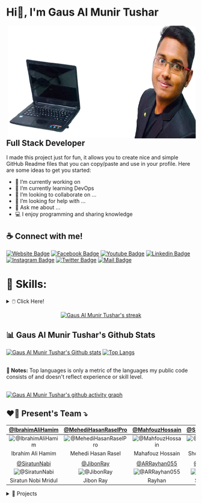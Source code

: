 <h1> Hi👋, I'm Gaus Al Munir Tushar </h1>
<img src="https://raw.githubusercontent.com/GausAlMunirTushar/GausAlMunirTushar/main/github-banner-old2-removebg.png" width="500" height="300" title="Gaus Al Munir Tushar" alt="Gaus Al Munir Tushar" align="right">
<h2>Full Stack Developer</h2>

I made this project just for fun, it allows you to create nice and simple GitHub Readme files that you can copy/paste and use in your profile.
Here are some ideas to get you started:
- 🔭 I’m currently working on 
- 🌱 I’m currently learning DevOps
- 👯 I’m looking to collaborate on ...
- 🤔 I’m looking for help with ...
- 💬 Ask me about ...
- :computer:  I enjoy programming and sharing knowledge
## :coffee: Connect with me! <br>
[![Website Badge](https://img.shields.io/badge/-Website-lightgrey?style=for-the-badge&logo=Website&logoColor=white)](https://gausalmunirtushar.com/) 
[![Facebook Badge](https://img.shields.io/badge/Facebook-1877F2?style=for-the-badge&logo=facebook&logoColor=white)](https://facebook.com/GausAlMunirTusharPro) 
[![Youtube Badge](https://img.shields.io/badge/YouTube-FF0000?style=for-the-badge&logo=youtube&logoColor=white)](https://youtube.com/GausAlMunirTushar) 
[![Linkedin Badge](https://img.shields.io/badge/LinkedIn-0077B5?style=for-the-badge&logo=linkedin&logoColor=white)](https://www.linkedin.com/in/gausalmunirtushar) 
[![Instagram Badge](https://img.shields.io/badge/Instagram-E4405F?style=for-the-badge&logo=instagram&logoColor=white)](https://instagram.com/GausAlMunirTushar)
[![Twitter Badge](https://img.shields.io/badge/Twitter-1DA1F2?style=for-the-badge&logo=twitter&logoColor=white)](https://twitter.com/GausAlMunirTushar)
[![Mail Badge](https://img.shields.io/badge/Gmail-D14836?style=for-the-badge&logo=gmail&logoColor=white)](mailto:gausalmunirtushar@gmail.com)


# 🚀 Skills:
<details>
 <summary> 🖱️ Click Here! </summary>
    


### 💻 Programming Languages:
    
<p align="left"> <a href="https://www.cprogramming.com/" target="_blank"> <img src="https://raw.githubusercontent.com/devicons/devicon/master/icons/c/c-original.svg" alt="c" width="40" height="40"/> </a> <a href="https://www.w3schools.com/cpp/" target="_blank"> <img src="https://raw.githubusercontent.com/devicons/devicon/master/icons/cplusplus/cplusplus-original.svg" alt="cplusplus" width="40" height="40"/> </a> <a href="https://developer.mozilla.org/en-US/docs/Web/JavaScript" target="_blank"> <img src="https://raw.githubusercontent.com/devicons/devicon/master/icons/javascript/javascript-original.svg" alt="javascript" width="40" height="40"/> </a> <a href="https://www.php.net" target="_blank"> <img src="https://raw.githubusercontent.com/devicons/devicon/master/icons/php/php-original.svg" alt="php" width="40" height="40"/> </a> <a href="https://www.python.org" target="_blank"> <img src="https://raw.githubusercontent.com/devicons/devicon/master/icons/python/python-original.svg" alt="python" width="40" height="40"/> </a> <a href="https://www.typescriptlang.org/" target="_blank"> <img src="https://raw.githubusercontent.com/devicons/devicon/master/icons/typescript/typescript-original.svg" alt="typescript" width="40" height="40"/> </a> </p>
<table>
   <tr>
    <td>🚪🚶 Frontend Development: </td> 
    <td>🔙 Backend Development: </td>
   </tr>
  <tr>
    <td>
     <p align="left"> <a href="https://babeljs.io/" target="_blank"> <img src="https://www.vectorlogo.zone/logos/babeljs/babeljs-icon.svg" alt="babel" width="40" height="40"/> </a> <a href="https://getbootstrap.com" target="_blank"> <img src="https://raw.githubusercontent.com/devicons/devicon/master/icons/bootstrap/bootstrap-plain-wordmark.svg" alt="bootstrap" width="40" height="40"/> </a> <a href="https://bulma.io/" target="_blank"> <img src="https://raw.githubusercontent.com/gilbarbara/logos/804dc257b59e144eaca5bc6ffd16949752c6f789/logos/bulma.svg" alt="bulma" width="40" height="40"/> </a> <a href="https://www.w3schools.com/css/" target="_blank"> <img src="https://raw.githubusercontent.com/devicons/devicon/master/icons/css3/css3-original-wordmark.svg" alt="css3" width="40" height="40"/> </a> <a href="https://gulpjs.com" target="_blank"> <img src="https://raw.githubusercontent.com/devicons/devicon/master/icons/gulp/gulp-plain.svg" alt="gulp" width="40" height="40"/> </a> <a href="https://www.w3.org/html/" target="_blank"> <img src="https://raw.githubusercontent.com/devicons/devicon/master/icons/html5/html5-original-wordmark.svg" alt="html5" width="40" height="40"/> </a> <a href="https://materializecss.com/" target="_blank"> <img src="https://raw.githubusercontent.com/prplx/svg-logos/5585531d45d294869c4eaab4d7cf2e9c167710a9/svg/materialize.svg" alt="materialize" width="40" height="40"/> </a> <a href="https://reactjs.org/" target="_blank"> <img src="https://raw.githubusercontent.com/devicons/devicon/master/icons/react/react-original-wordmark.svg" alt="react" width="40" height="40"/> </a> <a href="https://redux.js.org" target="_blank"> <img src="https://raw.githubusercontent.com/devicons/devicon/master/icons/redux/redux-original.svg" alt="redux" width="40" height="40"/> </a> <a href="https://sass-lang.com" target="_blank"> <img src="https://raw.githubusercontent.com/devicons/devicon/master/icons/sass/sass-original.svg" alt="sass" width="40" height="40"/> </a> <a href="https://tailwindcss.com/" target="_blank"> <img src="https://www.vectorlogo.zone/logos/tailwindcss/tailwindcss-icon.svg" alt="tailwind" width="40" height="40"/> </a> <a href="https://webpack.js.org" target="_blank"> <img src="https://raw.githubusercontent.com/devicons/devicon/d00d0969292a6569d45b06d3f350f463a0107b0d/icons/webpack/webpack-original-wordmark.svg" alt="webpack" width="40" height="40"/> </a> </p>
   </td>
   <td>
    <p align="left"> <a href="https://expressjs.com" target="_blank"> <img src="https://raw.githubusercontent.com/devicons/devicon/master/icons/express/express-original-wordmark.svg" alt="express" width="40" height="40"/> </a> <a href="https://graphql.org" target="_blank"> <img src="https://www.vectorlogo.zone/logos/graphql/graphql-icon.svg" alt="graphql" width="40" height="40"/> </a> <a href="https://www.nginx.com" target="_blank"> <img src="https://raw.githubusercontent.com/devicons/devicon/master/icons/nginx/nginx-original.svg" alt="nginx" width="40" height="40"/> </a> <a href="https://nodejs.org" target="_blank"> <img src="https://raw.githubusercontent.com/devicons/devicon/master/icons/nodejs/nodejs-original-wordmark.svg" alt="nodejs" width="40" height="40"/> </a> </p>
   </td>
   </tr>
 </table>
 
### 📱 Mobile App Development:
<p align="left"> <a href="https://developer.android.com" target="_blank"> <img src="https://raw.githubusercontent.com/devicons/devicon/master/icons/android/android-original-wordmark.svg" alt="android" width="40" height="40"/> </a> <a href="https://dart.dev" target="_blank"> <img src="https://www.vectorlogo.zone/logos/dartlang/dartlang-icon.svg" alt="dart" width="40" height="40"/> </a> <a href="https://flutter.dev" target="_blank"> <img src="https://www.vectorlogo.zone/logos/flutterio/flutterio-icon.svg" alt="flutter" width="40" height="40"/> </a> <a href="https://reactnative.dev/" target="_blank"> <img src="https://reactnative.dev/img/header_logo.svg" alt="reactnative" width="40" height="40"/> </a> </p>

 </details>
 

<p align="center">
    <a href="https://github.com/GausAlMunirTushar/github-readme-streak-stats">
        <img title="🔥 Get streak stats for your profile at git.io/streak-stats" alt="Gaus Al Munir Tushar's streak" src="https://github-readme-streak-stats.herokuapp.com/?user=GausAlMunirTushar&theme=black-ice&hide_border=true&stroke=0000&background=060A0CD0"/>
    </a>
</p>

## 📊 Gaus Al Munir Tushar's Github Stats 

[![Gaus Al Munir Tushar's Github stats](https://github-readme-stats.vercel.app/api?username=GausAlMunirTushar&theme=react&show_icons=true&hide=prs&hide_border=true&bg_color=0D1117)](https://github.com/GausAlMunirTushar/github-readme-stats)
[![Top Langs](https://github-readme-stats.vercel.app/api/top-langs/?username=GausAlMunirTushar&layout=compact&theme=react&color=5BCDEC&hide_border=true&bg_color=0D1117)](https://github.com/GausAlMunirTushar/github-readme-stats)


 <br/>
  <b>📓 Notes:</b> Top languages is only a metric of the languages my public code consists of and doesn't reflect experience or skill level.
<br/>
<br/>


[![Gaus Al Munir Tushar's github activity graph](https://activity-graph.herokuapp.com/graph?username=GausAlMunirTushar&theme=react-dark&hide_border=true)](https://github.com/GausAlMunirTushar/github-readme-activity-graph)



## ❤️‍🔥 Present's Team ⤵️

[@IbrahimAliHamim](https://github.com/IbrahimAliHamim) | [@MehediHasanRaselPro](https://github.com/MehediHasanRaselPro) | [@MahfouzHossain](https://github.com/MahfouzHossain) | [@ShobujKumarAditto](https://github.com/Shobujkumaraditto) 
|   :----:   |    :----:   |     :----:   |      :----:   |
 ![@IbrahimAliHamim](https://avatars.githubusercontent.com/u/87495140?v=4) | ![@MehediHasanRaselPro](https://avatars.githubusercontent.com/u/87492817?v=4) | ![@MahfouzHossain](https://avatars.githubusercontent.com/u/87492349?v=4) | ![@ShobujKumarAditto](https://avatars.githubusercontent.com/u/87502706?v=4) 
| Ibrahim Ali Hamim | Mehedi Hasan Rasel | Mahafouz Hossain | Shobuj Kumar Addito |
|     |      |      |      |
 [@SiratunNabi](https://github.com/SiratunNabi) | [@JibonRay](https://github.com/JibonRay) | [@ARRayhan055](https://github.com/ARRayhan055) | [@ShafiAlMamun](https://github.com/ShafiaAlMamun)
![@SiratunNabi](https://avatars.githubusercontent.com/u/87613118?v=4) | ![@JibonRay](https://avatars.githubusercontent.com/u/87613070?v=4) | ![@ARRayhan055](https://avatars.githubusercontent.com/u/87581362?v=4) | ![@ShafiAlMamun](https://avatars.githubusercontent.com/u/88663793?v=4)
|Siratun Nobi Mridul | Jibon Ray | Rayhan | Shafi Al Mamun | 


<details>
 <summary> 🚀 Projects </summary>
    
 </details>
